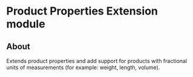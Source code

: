 # Product Properties Extension module

## About

Extends product properties and add support for products with fractional units of measurements (for example: weight, length, volume).
